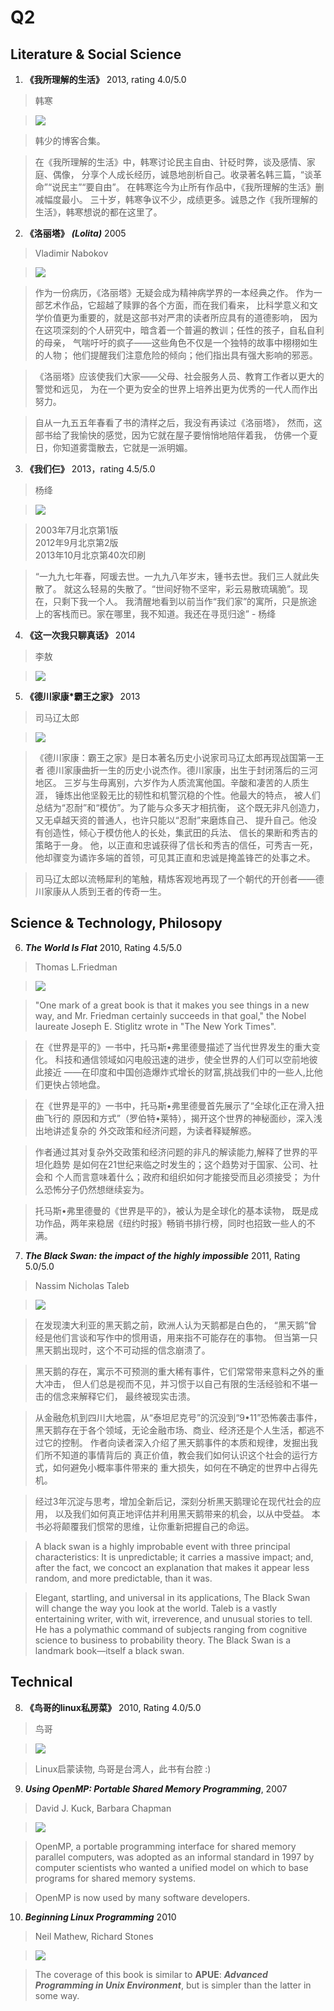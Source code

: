 # Q2
## Literature & Social Science
1. **《我所理解的生活》** 2013, rating 4.0/5.0 <br/>
  > 韩寒

  > ![](https://raw.githubusercontent.com/ArthurChiao/reading/master/image/meaning_of_life.jpg)

  > 韩少的博客合集。

  > 在《我所理解的生活》中，韩寒讨论民主自由、针砭时弊，谈及感情、家庭、偶像，
  分享个人成长经历，诚恳地剖析自己。收录著名韩三篇，“谈革命”“说民主”“要自由”。
  在韩寒迄今为止所有作品中，《我所理解的生活》删减幅度最小。
  三十岁，韩寒争议不少，成绩更多。诚恳之作《我所理解的生活》，韩寒想说的都在这里了。


2. **《洛丽塔》** ***(Lolita)*** 2005<br/>
  > Vladimir Nabokov

  > ![](https://raw.githubusercontent.com/ArthurChiao/reading/master/image/lolita.jpg)

  > 作为一份病历，《洛丽塔》无疑会成为精神病学界的一本经典之作。
  作为一部艺术作品，它超越了赎罪的各个方面，而在我们看来，
  比科学意义和文学价值更为重要的，就是这部书对严肃的读者所应具有的道德影响，
  因为在这项深刻的个人研究中，暗含着一个普遍的教训；任性的孩子，自私自利的母亲，
  气喘吁吁的疯子——这些角色不仅是一个独特的故事中栩栩如生的人物；
  他们提醒我们注意危险的倾向；他们指出具有强大影响的邪恶。
  
  >《洛丽塔》应该使我们大家——父母、社会服务人员、教育工作者以更大的警觉和远见，
    为在一个更为安全的世界上培养出更为优秀的一代人而作出努力。

  > 自从一九五五年春看了书的清样之后，我没有再读过《洛丽塔》，
  然而，这部书给了我愉快的感觉，因为它就在屋子要悄悄地陪伴着我，
  仿佛一个夏日，你知道雾霭散去，它就是一派明媚。


3. **《我们仨》** 2013，rating 4.5/5.0
  > 杨绛

  > ![](https://raw.githubusercontent.com/ArthurChiao/reading/master/image/wms_yangjiang.jpg)

  > 2003年7月北京第1版 <br/>
  > 2012年9月北京第2版 <br/>
  > 2013年10月北京第40次印刷

  > “一九九七年春，阿瑗去世。一九九八年岁末，锺书去世。我们三人就此失散了。
  就这么轻易的失散了。“世间好物不坚牢，彩云易散琉璃脆”。现在，只剩下我一个人。
  我清醒地看到以前当作“我们家”的寓所，只是旅途上的客栈而已。家在哪里，我不知道。我还在寻觅归途” - 杨绛


4. **《这一次我只聊真话》** 2014
  > 李敖

  > ![](https://raw.githubusercontent.com/ArthurChiao/reading/master/image/talk_frankly_liao.jpg)


5. **《德川家康*霸王之家》** 2013
  > 司马辽太郎

  > ![](https://raw.githubusercontent.com/ArthurChiao/reading/master/image/dcjk_bwzj.jpg)

  > 《德川家康：霸王之家》是日本著名历史小说家司马辽太郎再现战国第一王者
  德川家康曲折一生的历史小说杰作。德川家康，出生于封闭落后的三河地区。
  三岁与生母离别，六岁作为人质流寓他国。辛酸和凄苦的人质生涯，
  锤炼出他坚毅无比的韧性和机警沉稳的个性。他最大的特点，
  被人们总结为“忍耐”和“模仿”。为了能与众多天才相抗衡，
  这个既无非凡创造力，又无卓越天资的普通人，也许只能以“忍耐”来磨炼自己、
  提升自己。他没有创造性，倾心于模仿他人的长处，集武田的兵法、
  信长的果断和秀吉的策略于一身。
  他，以正直和忠诚获得了信长和秀吉的信任，可秀吉一死，
  他却骤变为谲诈多端的首领，可见其正直和忠诚是掩盖锋芒的处事之术。

  > 司马辽太郎以流畅犀利的笔触，精炼客观地再现了一个朝代的开创者——德川家康从人质到王者的传奇一生。


## Science & Technology, Philosopy
6. ***The World Is Flat*** 2010, Rating 4.5/5.0
  > Thomas L.Friedman

  > ![](https://raw.githubusercontent.com/ArthurChiao/reading/master/image/the_world_is_flat.jpg)

  > "One mark of a great book is that it makes you see things in a new way, 
  and Mr. Friedman certainly succeeds in that goal," the Nobel laureate 
  Joseph E. Stiglitz wrote in "The New York Times".

  > 在《世界是平的》一书中，托马斯•弗里德曼描述了当代世界发生的重大变化。
  科技和通信领域如闪电般迅速的进步，使全世界的人们可以空前地彼此接近
  ——在印度和中国创造爆炸式增长的财富,挑战我们中的一些人,比他们更快占领地盘。

  > 在《世界是平的》一书中，托马斯•弗里德曼首先展示了“全球化正在滑入扭曲飞行的
  原因和方式”（罗伯特•莱特），揭开这个世界的神秘面纱，深入浅出地讲述复杂的
  外交政策和经济问题，为读者释疑解惑。

  > 作者通过其对复杂外交政策和经济问题的非凡的解读能力,解释了世界的平坦化趋势
  是如何在21世纪来临之时发生的；这个趋势对于国家、公司、社会和
  个人而言意味着什么；政府和组织如何才能接受而且必须接受；
  为什么恐怖分子仍然想继续妄为。

  > 托马斯•弗里德曼的《世界是平的》，被认为是全球化的基本读物，
  既是成功作品，两年来稳居《纽约时报》畅销书排行榜，同时也招致一些人的不满。


7. ***The Black Swan: the impact of the highly impossible*** 2011, Rating 5.0/5.0
  > Nassim Nicholas Taleb

  > ![](https://raw.githubusercontent.com/ArthurChiao/reading/master/image/the_black_swan.jpg)

  > 在发现澳大利亚的黑天鹅之前，欧洲人认为天鹅都是白色的，
  “黑天鹅”曾经是他们言谈和写作中的惯用语，用来指不可能存在的事物。
  但当第一只黑天鹅出现时，这个不可动摇的信念崩溃了。
  
  > 黑天鹅的存在，寓示不可预测的重大稀有事件，它们常常带来意料之外的重大冲击，
  但人们总是视而不见，并习惯于以自己有限的生活经验和不堪一击的信念来解释它们，
  最终被现实击溃。

  > 从金融危机到四川大地震，从“泰坦尼克号”的沉没到“9•11”恐怖袭击事件，
  黑天鹅存在于各个领域，无论金融市场、商业、经济还是个人生活，都逃不过它的控制。
  作者向读者深入介绍了黑天鹅事件的本质和规律，发掘出我们所不知道的事情背后的
  真正价值，教会我们如何认识这个社会的运行方式，如何避免小概率事件带来的
  重大损失，如何在不确定的世界中占得先机。
  
  > 经过3年沉淀与思考，增加全新后记，深刻分析黑天鹅理论在现代社会的应用，
  以及我们如何真正地评估并利用黑天鹅带来的机会，以从中受益。
  本书必将颠覆我们惯常的思维，让你重新把握自己的命运。

  > A black swan is a highly improbable event with three principal 
  characteristics: It is unpredictable; it carries a massive impact; and, 
  after the fact, we concoct an explanation that makes it appear less random,
  and more predictable, than it was. 
  
  > Elegant, startling, and universal in its applications, The Black Swan
  will change the way you look at the world. Taleb is a vastly entertaining
  writer, with wit, irreverence, and unusual stories to tell. 
  He has a polymathic command of subjects ranging from cognitive science to
  business to probability theory. The Black Swan is a landmark book—itself a black swan.


## Technical
8. **《鸟哥的linux私房菜》** 2010, Rating 4.0/5.0 <br/>
  > 鸟哥

  > ![](https://raw.githubusercontent.com/ArthurChiao/reading/master/image/linux_bro_bird.jpg)

  > Linux启蒙读物, 鸟哥是台湾人，此书有台腔 :)

9. ***Using OpenMP: Portable Shared Memory Programming***, 2007
  > David J. Kuck, Barbara Chapman

  > ![](https://raw.githubusercontent.com/ArthurChiao/reading/master/image/using_openmp.jpg)

  > OpenMP, a portable programming interface for shared memory parallel
  computers, was adopted as an informal standard in 1997 by computer
  scientists who wanted a unified model on which to base programs
  for shared memory systems.

  > OpenMP is now used by many software developers.

10. ***Beginning Linux Programming*** 2010
  > Neil Mathew, Richard Stones

  > ![](https://raw.githubusercontent.com/ArthurChiao/reading/master/image/beginning_linux_programming.jpg)

  > The coverage of this book is similar to **APUE**: ***Advanced Programming in 
  Unix Environment***, but is simpler than the latter in some way.
